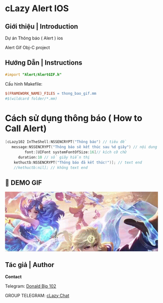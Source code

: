 # cLazy Alert IOS

## Giới thiệu | Introduction


Dự án Thông báo ( Alert ) ios


Alert Gif Obj-C project

## Hướng Dẫn | Instructions

```objective-c
#import "Alert/AlertGIF.h"
```

Cấu hình Makefile:

```makefile
$(FRAMEWORK_NAME)_FILES = thong_bao_gif.mm 
#$(wildcard folder/*.mm) 
```

# Cách sử dụng thông báo ( How to Call Alert)

```objectivec
[cLazy102 InTheShell:NSSENCRYPT("Thông báo") // tiêu đề
   message:NSSENCRYPT("Thông báo sẽ kết thúc sau %d giây") // nội dung
         font:[UIFont systemFontOfSize:16]// kích cỡ chữ
      duration:10 // số giây hiển thị
    kethuctb:NSSENCRYPT("Thông báo đã kết thúc!")]; // text end
    //kethuctb:nil]; // không text end
```


## 📸 DEMO GIF

![Demo Alert](https://raw.githubusercontent.com/cLazy102/Alert-ios-Object-C/main/IMG_4719.gif)


## Tác giả | Author

**Contact**

Telegram: [Donald Bịp 102](https://t.me/lazyvna)  

GROUP TELEGRAM: [cLazy Chat](https://t.me/clazychat)  



